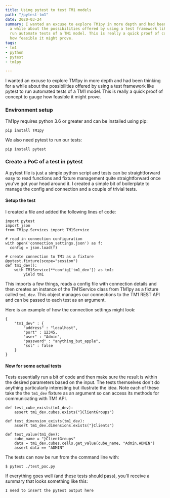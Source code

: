 ```yaml
---
title: Using pytest to test TM1 models
path: "/pytest-tm1"
date: 2020-03-24
summary: I wanted an excuse to explore TM1py in more depth and had been thinking for
  a while about the possibilities offered by using a test framework like pytest to
  run automate tests of a TM1 model. This is really a quick proof of concept to gauge
  how feasible it might prove.
tags:
- tm1
- python
- pytest
- tm1py

---
```

I wanted an excuse to explore TM1py in more depth and had been thinking for a while about the possibilities offered by using a test framework like pytest to run automated tests of a TM1 model. This is really a quick proof of concept to gauge how feasible it might prove.

### Environment setup

TM1py requires python 3.6 or greater and can be installed using pip:

```bash{promptUser: "alex"}{promptHost: "thinky"}
pip install TM1py
```

We also need pytest to run our tests:

```bash{promptUser: "alex"}{promptHost: "thinky"}
pip install pytest
```

### Create a PoC of a test in pytest

A pytest file is just a simple python script and tests can be straightforward easy to read functions and fixture management quite straightforward once you've got your head around it. I created a simple bit of boilerplate to manage the config and connection and a couple of trivial tests.

#### Setup the test

I created a file and added the following lines of code:

```python{codeTitle: "test_poc.py"}
import pytest
import json
from TM1py.Services import TM1Service

# read in connection configuration
with open('connection_settings.json') as f:
  config = json.load(f)

# create connection to TM1 as a fixture
@pytest.fixture(scope="session")
def tm1_dev():
    with TM1Service(**config['tm1_dev']) as tm1:
        yield tm1
```

This imports a few things, reads a config file with connection details and then creates an instance of the TM1Service class from TM1py as a fixture called `tm1_dev`. This object manages our connections to the TM1 REST API and can be passed to each test as an argument.

Here is an example of how the connection settings might look:

```json{codeTitle: "connection_settings.py"}
{
    "tm1_dev" : {
        "address" : "localhost",
        "port" : 12345,
        "user" : "Admin",
        "password" : "anything_but_apple",
        "ssl" : false
    }
}
```

#### Now for some actual tests

Tests essentially run a bit of code and then make sure the result is within the desired parameters based on the input. The tests themselves don't do anything particularly interesting but illustrate the idea. Note each of these take the the `tm1_dev` fixture as an argument so can access its methods for communicating with TM1 API.

```python{codeTitle: "test_poc.py"}
def test_cube_exists(tm1_dev):
    assert tm1_dev.cubes.exists("}ClientGroups")    

def test_dimension_exists(tm1_dev):
    assert tm1_dev.dimensions.exists("}Clients")    

def test_value(tm1_dev):
    cube_name = "}ClientGroups"
    data = tm1_dev.cubes.cells.get_value(cube_name, "Admin,ADMIN")
    assert data == "ADMIN"
```

The tests can now be run from the command line with:

```bash{promptUser: "alex"}{promptHost: "thinky"}
$ pytest ./test_poc.py
```

If everything goes well (and these tests should pass), you'll receive a summary that looks something like this: 

```
I need to insert the pytest output here
```

